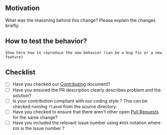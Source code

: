 ## Motivation

What was the reasoning behind this change? Please explain the changes briefly.

## How to test the behavior?
```
Show here how to reproduce the new behavior (can be a bug fix or a new feature)
```

## Checklist

- [ ] Have you checked our [Contributing](https://github.com/NeurodataWithoutBorders/pynwb/blob/dev/docs/CONTRIBUTING.rst) document?
- [ ] Have you ensured the PR description clearly describes problem and the solution?
- [ ] Is your contribution compliant with our coding style ? This can be checked running `flake8` from the source directory.
- [ ] Have you checked to ensure that there aren't other open [Pull Requests](https://github.com/NeurodataWithoutBorders/pynwb/pulls) for the same change?
- [ ] Have you included the relevant issue number using `#XXX` notation where `XXX` is the issue number ?
